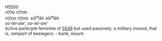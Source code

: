 <body>
  <p>H5550<br>  סוללה    סללה  <br> סוֹלְלָה  סוֹלְלָה  ‎  sôl<sup>e</sup>lâh  sôl<sup>e</sup>lâh  <br><i>so-lel-aw‘,</i> <i>so-lel-aw‘ </i><br>Active participle feminine of <a href="h5549.htm">5549</a>  but used passively; a military <i>mound</i>, that is, <i>rampart</i> of besiegers: - bank, mount.<br></p>
 </body>